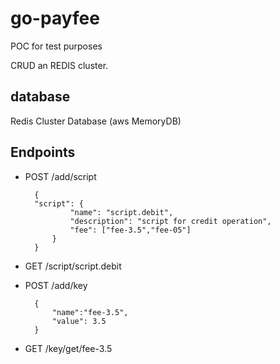 # go-payfee

POC for test purposes

CRUD an REDIS cluster.

## database

Redis Cluster Database (aws MemoryDB)

## Endpoints

+ POST /add/script

        {
        "script": {
                "name": "script.debit",
                "description": "script for credit operation",
                "fee": ["fee-3.5","fee-05"]
            }
        }

+ GET /script/script.debit

+ POST /add/key

        {
            "name":"fee-3.5",
            "value": 3.5
        }

+ GET /key/get/fee-3.5
